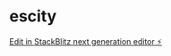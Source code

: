 # escity

[Edit in StackBlitz next generation editor ⚡️](https://stackblitz.com/~/github.com/HildusOter/escity)